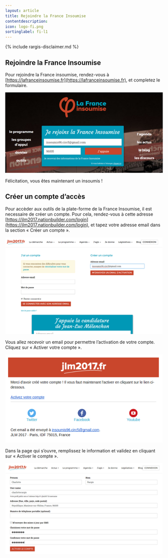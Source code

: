 ```yaml
---
layout: article
title: Rejoindre la France Insoumise
contentdescription:
icon: logo-fi.png
sortinglabel: fi-l1
---
```


{% include rargis-disclaimer.md %}

## Rejoindre la France Insoumise

Pour rejoindre la France insoumise, rendez-vous à [https://lafranceinsoumise.fr](https://lafranceinsoumise.fr), et completez le formulaire.

![Formulaire de d’adhésion à la France Insoumise](/assets/images/screenshots/franceinsoumise-form.png)

Félicitation, vous êtes maintenant un insoumis !

## Créer un compte d’accès

Pour accèder aux outils de la plate-forme de la France Insoumise, il est necessaire de créer un compte. Pour cela, rendez-vous à cette adresse [https://jlm2017.nationbuilder.com/login](https://jlm2017.nationbuilder.com/login), et tapez votre adresse email dans la section « Créer un compte ».

![Formulaire de création de compte](/assets/images/screenshots/fi-nationbuilder1.png)

Vous allez recevoir un email pour permettre l’activation de votre compte. Cliquez sur « Activer votre compte ».

![Email d’activation du compte](/assets/images/screenshots/fi-nationbuilder2.png)

Dans la page qui s’ouvre, remplissez le information et validez en cliquant sur « Activer le compte ».

![Formulaire de création de compte, deuxième étape](/assets/images/screenshots/fi-nationbuilder3.png)
